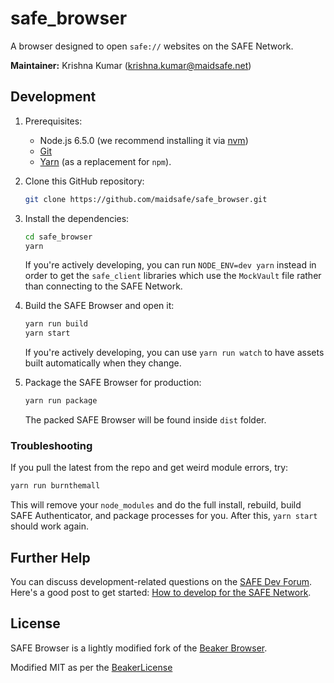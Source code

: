 # safe_browser

A browser designed to open `safe://` websites on the SAFE Network.

**Maintainer:** Krishna Kumar (krishna.kumar@maidsafe.net)

## Development

1. Prerequisites:

    * Node.js 6.5.0 (we recommend installing it via [nvm](https://github.com/creationix/nvm))
    * [Git](https://git-scm.com/)
    * [Yarn](https://yarnpkg.com) (as a replacement for `npm`).

2. Clone this GitHub repository:

    ```bash
    git clone https://github.com/maidsafe/safe_browser.git
    ```

3. Install the dependencies:

    ``` bash
    cd safe_browser
    yarn
    ```

    If you're actively developing, you can run `NODE_ENV=dev yarn` instead in order to get the `safe_client` libraries which use the `MockVault` file rather than connecting to the SAFE Network.

4. Build the SAFE Browser and open it:

    ```bash
    yarn run build
    yarn start
    ```

    If you're actively developing, you can use `yarn run watch` to have assets built automatically when they change.

5. Package the SAFE Browser for production:

    ```bash
    yarn run package
    ```

    The packed SAFE Browser will be found inside `dist` folder.

### Troubleshooting

If you pull the latest from the repo and get weird module errors, try:

```bash
yarn run burnthemall
```

This will remove your `node_modules` and do the full install, rebuild, build SAFE Authenticator, and package processes for you. After this, `yarn start` should work again.

## Further Help

You can discuss development-related questions on the [SAFE Dev Forum](https://forum.safedev.org/).
Here's a good post to get started: [How to develop for the SAFE Network](https://forum.safedev.org/t/how-to-develop-for-the-safe-network-draft/843).

## License

SAFE Browser is a lightly modified fork of the [Beaker Browser](https://www.beakerbrowser.com/).

Modified MIT as per the [BeakerLicense](https://github.com/maidsafe/safe_browser/blob/master/BEAKER_LICENSE.md)
